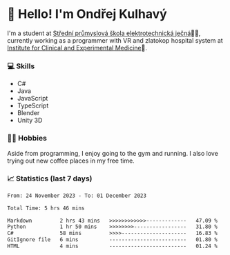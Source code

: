 # 👋 Hello! I'm Ondřej Kulhavý

I'm a student at [Střední průmyslová škola elektrotechnická ječná](https://www.spsejecna.cz/)👨‍🎓, currently working as a programmer with VR and zlatokop hospital system at [Institute for Clinical and Experimental Medicine](https://www.ikem.cz/en/)🏥.

### 💻 Skills
- C#
- Java
- JavaScript
- TypeScript
- Blender
- Unity 3D

### 🏋️‍♂️ Hobbies

Aside from programming, I enjoy going to the gym and running. I also love trying out new coffee places in my free time.

### 📈 Statistics (last 7 days)
<!--START_SECTION:waka-->

```txt
From: 24 November 2023 - To: 01 December 2023

Total Time: 5 hrs 46 mins

Markdown         2 hrs 43 mins   >>>>>>>>>>>>-------------   47.09 %
Python           1 hr 50 mins    >>>>>>>>-----------------   31.80 %
C#               58 mins         >>>>---------------------   16.83 %
GitIgnore file   6 mins          -------------------------   01.80 %
HTML             4 mins          -------------------------   01.24 %
```

<!--END_SECTION:waka-->



